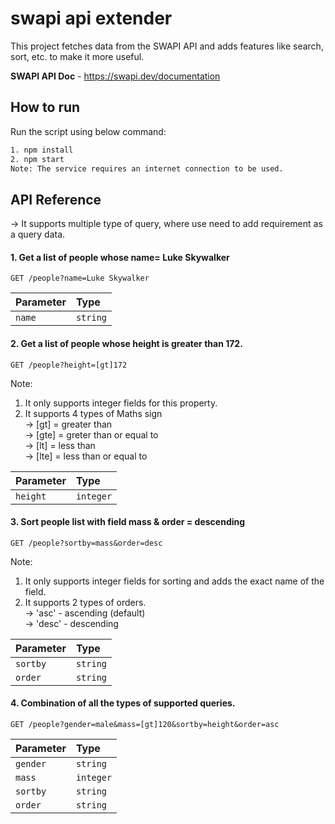 # swapi api extender
This project fetches data from the SWAPI API and adds features like search, sort, etc. to make it more useful.

**SWAPI API Doc** - https://swapi.dev/documentation

## How to run
Run the script using below command:
```bash
1. npm install
2. npm start
Note: The service requires an internet connection to be used.
```
## API Reference
→ It supports multiple type of query, where use need to add requirement as a query data.

#### 1. Get a list of people whose name= Luke Skywalker
```http
GET /people?name=Luke Skywalker
```
| Parameter | Type     |
| :-------- | :------- |
|   `name`  | `string` |

#### 2. Get a list of people whose height is greater than 172.
```http
GET /people?height=[gt]172
```
Note: 
1. It only supports integer fields for this property.
2. It supports 4 types of Maths sign  
→ [gt]  = greater than  
→ [gte] = greter than or equal to  
→ [lt]  = less than  
→ [lte] = less than or equal to  

| Parameter | Type     |
| :-------- | :------- |
|  `height` |`integer` |

#### 3. Sort people list with field mass & order = descending
```http
GET /people?sortby=mass&order=desc
```
Note: 
1. It only supports integer fields for sorting and adds the exact name of the field.
2. It supports 2 types of orders.  
→ 'asc'  - ascending (default)  
→ 'desc' - descending
 
| Parameter | Type     |
| :-------- | :------- |
|  `sortby` | `string` |
|  `order`  | `string` |

#### 4. Combination of all the types of supported queries.
```http
GET /people?gender=male&mass=[gt]120&sortby=height&order=asc
```

| Parameter | Type     |
| :-------- | :------- |
|  `gender` | `string` |
|  `mass`   | `integer`|
|  `sortby` | `string` |
|  `order`  | `string` |

